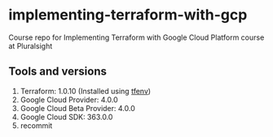 # implementing-terraform-with-gcp
Course repo for Implementing Terraform with Google Cloud Platform course at Pluralsight

## Tools and versions
1. Terraform: 1.0.10 (Installed using [tfenv](https://github.com/tfutils/tfenv))
1. Google Cloud Provider: 4.0.0
1. Google Cloud Beta Provider: 4.0.0
1. Google Cloud SDK: 363.0.0
2. recommit
